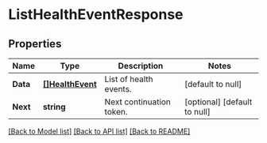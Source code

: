 # ListHealthEventResponse

## Properties
Name | Type | Description | Notes
------------ | ------------- | ------------- | -------------
**Data** | [**[]HealthEvent**](HealthEvent.md) | List of health events. | [default to null]
**Next** | **string** | Next continuation token. | [optional] [default to null]

[[Back to Model list]](../README.md#documentation-for-models) [[Back to API list]](../README.md#documentation-for-api-endpoints) [[Back to README]](../README.md)

